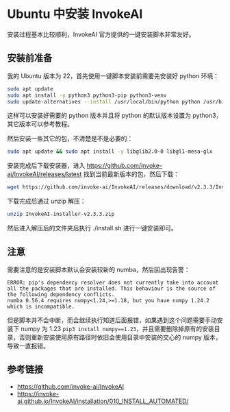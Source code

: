 # Ubuntu 中安装 InvokeAI

安装过程基本比较顺利，InvokeAI 官方提供的一键安装脚本非常友好。

## 安装前准备

我的 Ubuntu 版本为 22，首先使用一键脚本安装前需要先安装好 python 环境：

```sh
sudo apt update
sudo apt install -y python3 python3-pip python3-venv
sudo update-alternatives --install /usr/local/bin/python python /usr/bin/python3.10 3
```

这样可以安装好需要的 python 版本并且将 python 的默认版本设置为 python3，其它版本可以参考教程。

然后安装一些其它的包，不清楚是不是必要的：

```sh
sudo apt update && sudo apt install -y libglib2.0-0 libgl1-mesa-glx
```

安装完成后下载安装器，进入 https://github.com/invoke-ai/InvokeAI/releases/latest 找到当前最新版本的包，然后下载：

```sh
wget https://github.com/invoke-ai/InvokeAI/releases/download/v2.3.3/InvokeAI-installer-v2.3.3.zip
```

下载完成后通过 unzip 解压：

```sh
unzip InvokeAI-installer-v2.3.3.zip
```

然后进入解压后的文件夹后执行 ./install.sh 进行一键安装即可。

## 注意

需要注意的是安装脚本默认会安装较新的 numba，然后回出现告警：

```
ERROR: pip's dependency resolver does not currently take into account all the packages that are installed. This behaviour is the source of the following dependency conflicts.
numba 0.56.4 requires numpy<1.24,>=1.18, but you have numpy 1.24.2 which is incompatible.
```

但是脚本并不会中断，而会继续执行知道后面报错，如果遇到这个问题需要手动安装下 numpy 为 1.23 `pip3 install numpy==1.23`，并且需要删除掉原有的安装目录，否则重新安装使用原有路径时依旧会使用目录中安装的交心的 numpy 版本，导致一直报错。

## 参考链接

-   https://github.com/invoke-ai/InvokeAI
-   https://invoke-ai.github.io/InvokeAI/installation/010_INSTALL_AUTOMATED/
